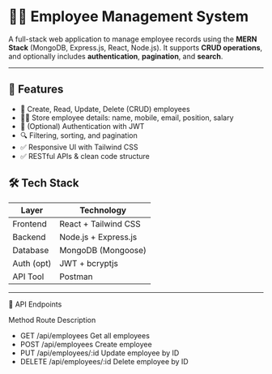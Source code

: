 # 🧑‍💼 Employee Management System

A full-stack web application to manage employee records using the **MERN Stack** (MongoDB, Express.js, React, Node.js). It supports **CRUD operations**, and optionally includes **authentication**, **pagination**, and **search**.

---

## 🚀 Features

- 🧾 Create, Read, Update, Delete (CRUD) employees
- 🧑‍💼 Store employee details: name, mobile, email, position, salary
- 🔐 (Optional) Authentication with JWT
- 🔍 Filtering, sorting, and pagination
- ✅ Responsive UI with Tailwind CSS
- ✅ RESTful APIs & clean code structure

## 🛠️ Tech Stack

| Layer      | Technology           |
|------------|----------------------|
| Frontend   | React + Tailwind CSS |
| Backend    | Node.js + Express.js |
| Database   | MongoDB (Mongoose)   |
| Auth (opt) | JWT + bcryptjs       |
| API Tool   | Postman              |

---



🔗 API Endpoints

Method	Route	Description

- GET	/api/employees	Get all employees
- POST	/api/employees	Create employee
- PUT	/api/employees/:id	Update employee by ID
- DELETE	/api/employees/:id	Delete employee by ID

